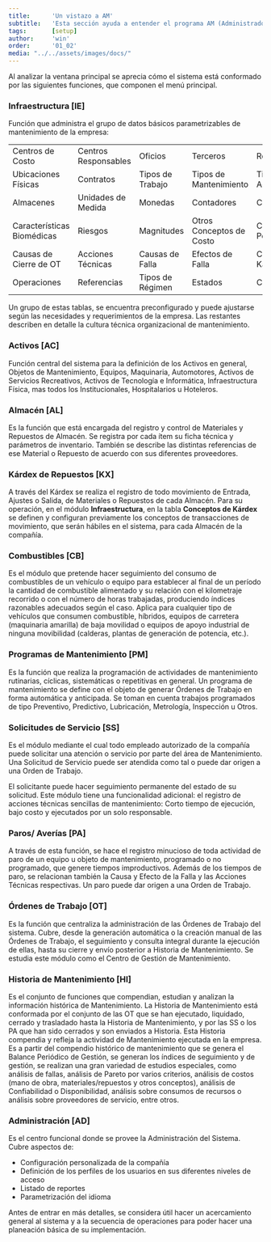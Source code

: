 ```yaml
---
title:      'Un vistazo a AM'
subtitle:   'Esta sección ayuda a entender el programa AM (Administrador de Mantenimiento) y a implementarlo para lograr la satisfacción de las necesidades de administración del mantenimiento de los activos en su empresa.'
tags:       [setup]
author:     'win'
order:      '01_02'
media: "../../assets/images/docs/"
---
```


Al analizar la ventana principal se aprecia cómo el sistema está conformado por las siguientes funciones, que componen el menú principal.

### **Infraestructura [IE]**

Función que administra el grupo de datos básicos parametrizables de mantenimiento de la empresa:

|                              |                      |                   |                          |                        |
| ---------------------------- | -------------------- | ----------------- | ------------------------ | ---------------------- |
| Centros de Costo             | Centros Responsables | Oficios           | Terceros                 | Responsables           |
| Ubicaciones Físicas          | Contratos            | Tipos de Trabajo  | Tipos de Mantenimiento   | Tipos de Actividad     |
| Almacenes                    | Unidades de Medida   | Monedas           | Contadores               | Características        |
| Características Biomédicas   | Riesgos              | Magnitudes        | Otros Conceptos de Costo | Causas de OT Pendiente |
| Causas de Cierre de OT       | Acciones Técnicas    | Causas de Falla   | Efectos de Falla         | Conceptos de Kárdex    |
| Operaciones                  | Referencias          | Tipos de Régimen  | Estados                  | Combustible            |

Un grupo de estas tablas, se encuentra preconfigurado y puede ajustarse según las necesidades y requerimientos de la empresa. Las restantes describen en detalle la cultura técnica organizacional de mantenimiento.

### **Activos [AC]**

Función central del sistema para la definición de los Activos en general, Objetos de Mantenimiento, Equipos, Maquinaria, Automotores, Activos de Servicios Recreativos, Activos de Tecnología e Informática, Infraestructura Física, mas todos los Institucionales, Hospitalarios u Hoteleros.

### **Almacén [AL]**

Es la función que está encargada del registro y control de Materiales y Repuestos de Almacén. Se registra por cada ítem su ficha técnica y parámetros de inventario. También se describe las distintas referencias de ese Material o Repuesto de acuerdo con sus diferentes proveedores.

### **Kárdex de Repuestos [KX]**

A través del Kárdex se realiza el registro de todo movimiento de Entrada, Ajustes o Salida, de Materiales o Repuestos de cada Almacén. Para su operación, en el módulo **Infraestructura**, en la tabla **Conceptos de Kárdex** se definen y configuran previamente los conceptos de transacciones de movimiento, que serán hábiles en el sistema, para cada Almacén de la compañía.

### **Combustibles [CB]**

Es el módulo que pretende hacer seguimiento del consumo de combustibles de un vehículo o equipo para establecer al final de un período la cantidad de combustible alimentado y su relación con el kilometraje recorrido o con el número de horas trabajadas, produciendo índices razonables adecuados según el caso. Aplica para cualquier tipo de vehículos que consumen combustible, híbridos, equipos de carretera (maquinaria amarilla) de baja movilidad o equipos de apoyo industrial de ninguna movibilidad (calderas, plantas de generación de potencia, etc.).


### **Programas de Mantenimiento [PM]**

Es la función que realiza la programación de actividades de mantenimiento rutinarias, cíclicas, sistemáticas o repetitivas en general. Un programa de mantenimiento se define con el objeto de generar Órdenes de Trabajo en forma automática y anticipada. Se toman en cuenta trabajos programados de tipo Preventivo, Predictivo, Lubricación, Metrología, Inspección u Otros.

### **Solicitudes de Servicio [SS]**

Es el módulo mediante el cual todo empleado autorizado de la compañía puede solicitar una atención o servicio por parte del área de Mantenimiento. Una Solicitud de Servicio puede ser atendida como tal o puede dar origen a una Orden de Trabajo.

El solicitante puede hacer seguimiento permanente del estado de su solicitud. Este módulo tiene una funcionalidad adicional: el registro de acciones técnicas sencillas de mantenimiento: Corto tiempo de ejecución, bajo costo y ejecutados por un solo responsable.

### **Paros/ Averías [PA]**

A través de esta función, se hace el registro minucioso de toda actividad de paro de un equipo u objeto de mantenimiento, programado o no programado, que genere tiempos improductivos. Además de los tiempos de paro, se relacionan también la Causa y Efecto de la Falla y las Acciones Técnicas respectivas. Un paro puede dar origen a una Orden de Trabajo.

### **Órdenes de Trabajo [OT]**

Es la función que centraliza la administración de las Órdenes de Trabajo del sistema. Cubre, desde la generación automática o la creación manual de las Órdenes de Trabajo, el seguimiento y consulta integral durante la ejecución de ellas, hasta su cierre y envío posterior a Historia de Mantenimiento. Se estudia este módulo como el Centro de Gestión de Mantenimiento.

### **Historia de Mantenimiento [HI]**

Es el conjunto de funciones que compendian, estudian y analizan la información histórica de Mantenimiento. La Historia de Mantenimiento está conformada por el conjunto de las OT que se han ejecutado, liquidado, cerrado y trasladado hasta la Historia de Mantenimiento, y por las SS o los PA que han sido cerrados y son enviados a Historia. Esta Historia compendia y refleja la actividad de Mantenimiento ejecutada en la empresa. Es a partir del compendio histórico de mantenimiento que se genera el Balance Periódico de Gestión, se generan los índices de seguimiento y de gestión, se realizan una gran variedad de estudios especiales, como análisis de fallas, análisis de Pareto por varios criterios, análisis de costos (mano de obra, materiales/repuestos y otros conceptos), análisis de Confiabilidad o Disponibilidad, análisis sobre consumos de recursos o análisis sobre proveedores de servicio, entre otros.

### **Administración [AD]**

Es el centro funcional donde se provee la Administración del Sistema. Cubre aspectos de:

- Configuración personalizada de la compañía
- Definición de los perfiles de los usuarios en sus diferentes niveles de acceso
- Listado de reportes
- Parametrización del idioma

Antes de entrar en más detalles, se considera útil hacer un acercamiento general al sistema y a la secuencia de operaciones para poder hacer una planeación básica de su implementación.